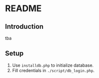 # README

## Introduction

tba

## Setup

1. Use `installdb.php` to initialize database.
2. Fill credentials in `./script/db_login.php`.

